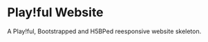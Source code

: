 Play!ful Website
================

A Play!ful, Bootstrapped and H5BPed reesponsive website skeleton.

